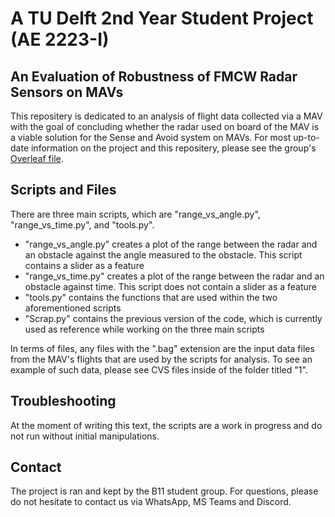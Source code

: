 # A TU Delft 2nd Year Student Project (AE 2223-I)
## An Evaluation of Robustness of FMCW Radar Sensors on MAVs
This repositery is dedicated to an analysis of flight data collected via a MAV with the goal of concluding whether the radar used on board of the MAV is a viable solution for the Sense and Avoid system on MAVs. For most up-to-date information on the project and this repositery, please see the group's [Overleaf file](https://www.overleaf.com/read/mjbcnttmngxn).

## Scripts and Files
There are three main scripts, which are "range_vs_angle.py", "range_vs_time.py", and "tools.py".
* "range_vs_angle.py" creates a plot of the range between the radar and an obstacle against the angle measured to the obstacle. This script contains a slider as a feature
* "range_vs_time.py" creates a plot of the range between the radar and an obstacle against time. This script does not contain a slider as a feature
* "tools.py" contains the functions that are used within the two aforementioned scripts
* "Scrap.py" contains the previous version of the code, which is currently used as reference while working on the three main scripts

In terms of files, any files with the ".bag" extension are the input data files from the MAV's flights that are used by the scripts for analysis. To see an example of such data, please see CVS files inside of the folder titled "1".

## Troubleshooting 
At the moment of writing this text, the scripts are a work in progress and do not run without initial manipulations. 

## Contact
The project is ran and kept by the B11 student group. For questions, please do not hesitate to contact us via WhatsApp, MS Teams and Discord.
